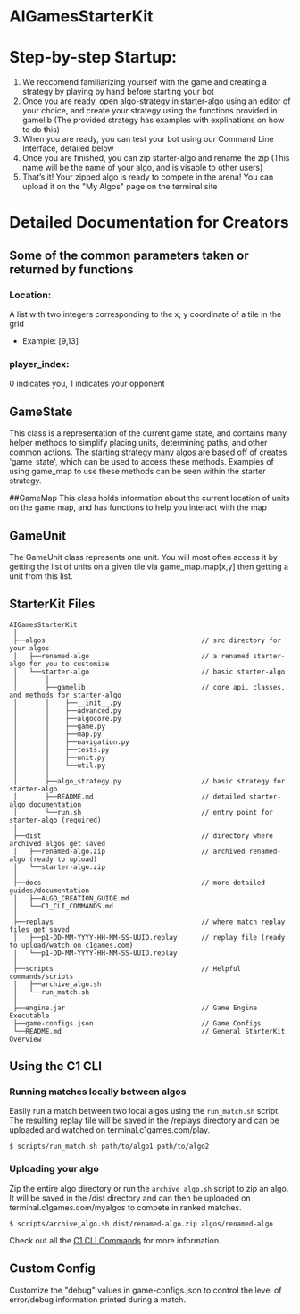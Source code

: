 # AIGamesStarterKit

# Step-by-step Startup:
1. We reccomend familiarizing yourself with the game and creating a strategy by playing by hand before starting your bot
2. Once you are ready, open algo-strategy in starter-algo using an editor of your choice, and create your strategy using the functions provided in gamelib (The provided strategy has examples with explinations on how to do this)
3. When you are ready, you can test your bot using our Command Line Interface, detailed below
4. Once you are finished, you can zip starter-algo and rename the zip (This name will be the name of your algo, and is visable to other users)
5. That’s it! Your zipped algo is ready to compete in the arena! You can upload it on the "My Algos" page on the terminal site

# Detailed Documentation for Creators

## Some of the common parameters taken or returned by functions

### Location:
A list with two integers corresponding to the x, y coordinate of a tile in the grid
- Example: [9,13]

### player_index:
0 indicates you, 1 indicates your opponent

## GameState
This class is a representation of the current game state, and contains many helper methods to simplify placing units, determining paths, and other common actions.
The starting strategy many algos are based off of creates 'game_state', which can be used to access these methods. Examples of using game_map to use these methods can be seen within the starter strategy.

##GameMap
This class holds information about the current location of units on the game map, and has functions to help you interact with the map

## GameUnit
The GameUnit class represents one unit. You will most often access it by getting the list of units on a given tile via game_map.map[x,y] then getting a unit from this list.

## StarterKit Files
```
AIGamesStarterKit
 │
 ├──algos                                       // src directory for your algos
 │   ├──renamed-algo                            // a renamed starter-algo for you to customize
 │   └──starter-algo                            // basic starter-algo
 │       │          
 │       ├──gamelib                             // core api, classes, and methods for starter-algo
 │       │    ├──__init__.py
 │       │    ├──advanced.py
 │       │    ├──algocore.py
 │       │    ├──game.py
 │       │    ├──map.py
 │       │    ├──navigation.py                 
 │       │    ├──tests.py
 │       │    ├──unit.py
 │       │    └──util.py
 │       │ 
 │       ├──algo_strategy.py                    // basic strategy for starter-algo 
 │       ├──README.md                           // detailed starter-algo documentation
 │       └──run.sh                              // entry point for starter-algo (required)
 │ 
 ├──dist                                        // directory where archived algos get saved 
 │   ├──renamed-algo.zip                        // archived renamed-algo (ready to upload)
 │   └──starter-algo.zip                        
 │ 
 ├──docs                                        // more detailed guides/documentation
 │   ├──ALGO_CREATION_GUIDE.md
 │   └──C1_CLI_COMMANDS.md
 │ 
 ├──replays                                     // where match replay files get saved
 │   ├──p1-DD-MM-YYYY-HH-MM-SS-UUID.replay      // replay file (ready to upload/watch on c1games.com)
 │   └──p1-DD-MM-YYYY-HH-MM-SS-UUID.replay      
 │ 
 ├──scripts                                     // Helpful commands/scripts
 │   ├──archive_algo.sh
 │   └──run_match.sh
 │ 
 ├──engine.jar                                  // Game Engine Executable
 ├──game-configs.json                           // Game Configs
 └──README.md                                   // General StarterKit Overview
```

## Using the C1 CLI

### Running matches locally between algos
Easily run a match between two local algos using the `run_match.sh` script. The resulting replay file
will be saved in the /replays directory and can be uploaded and watched on terminal.c1games.com/play.

`$ scripts/run_match.sh path/to/algo1 path/to/algo2`

### Uploading your algo
Zip the entire algo directory or run the `archive_algo.sh` script to zip an algo. It will be saved in 
the /dist directory and can then be uploaded on terminal.c1games.com/myalgos to compete in ranked matches.

`$ scripts/archive_algo.sh dist/renamed-algo.zip algos/renamed-algo`

Check out all the [C1 CLI Commands](https://github.com/correlation-one/AIGamesStarterKit/blob/dev/docs/C1_CLI_COMMANDS.md) for more information.

## Custom Config
Customize the "debug" values in game-configs.json to control the level of error/debug information printed during a match.
